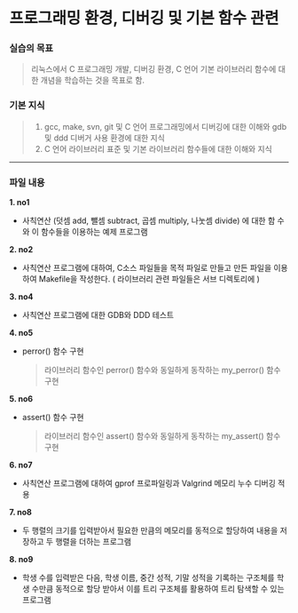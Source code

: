 # 프로그래밍 환경, 디버깅 및 기본 함수 관련

### 실습의 목표
> 리눅스에서 C 프로그래밍 개발, 디버깅 환경, C 언어 기본 라이브러리 함수에 대한 개념을 학습하는 것을 목표로 함.

### 기본 지식
> 1. gcc, make, svn, git 및 C 언어 프로그래밍에서 디버깅에 대한 이해와 gdb 및 ddd 디버거 사용 환경에 대한 지식
> 2. C 언어 라이브러리 표준 및 기본 라이브러리 함수들에 대한 이해와 지식

---
### 파일 내용
**1. no1**
- 사칙연산 (덧셈 add, 뺄셈 subtract, 곱셈 multiply, 나눗셈 divide) 에 대한 함 수와 이 함수들을 이용하는 예제 프로그램

**2. no2**
- 사칙연산 프로그램에 대하여, C소스 파일들을 목적 파일로 만들고 만든 파일을 이용하여 Makefile을 작성한다. ( 라이브러리 관련 파일들은 서브 디렉토리에 )

**3. no4**
- 사칙연산 프로그램에 대한 GDB와 DDD 테스트

**4. no5**
- perror() 함수 구현
    > 라이브러리 함수인 perror() 함수와 동일하게 동작하는 my_perror() 함수 구현

**5. no6**
- assert() 함수 구현
    > 라이브러리 함수인 assert() 함수와 동일하게 동작하는 my_assert() 함수 구현

**6. no7**
- 사칙연산 프로그램에 대하여 gprof 프로파일링과 Valgrind 메모리 누수 디버깅 적용

**7. no8**
- 두 행렬의 크기를 입력받아서 필요한 만큼의 메모리를 동적으로 할당하여 내용을 저장하고 두 행렬을 더하는 프로그램

**8. no9**
- 학생 수를 입력받은 다음, 학생 이름, 중간 성적, 기말 성적을 기록하는 구조체를 학생 수만큼 동적으로 할당 받아서 이를 트리 구조체를 활용하여 트리 탐색할 수 있는 프로그램
